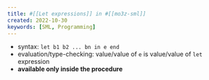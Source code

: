 ```yaml
---
title: #[[Let expressions]] in #[[mo3z-sml]]
created: 2022-10-30
keywords: [SML, Programming]
---
```


- syntax: `let b1 b2 ... bn in e end`
- evaluation/type-checking: value/value of `e` is value/value of `let` expression
- **available only inside the procedure**
